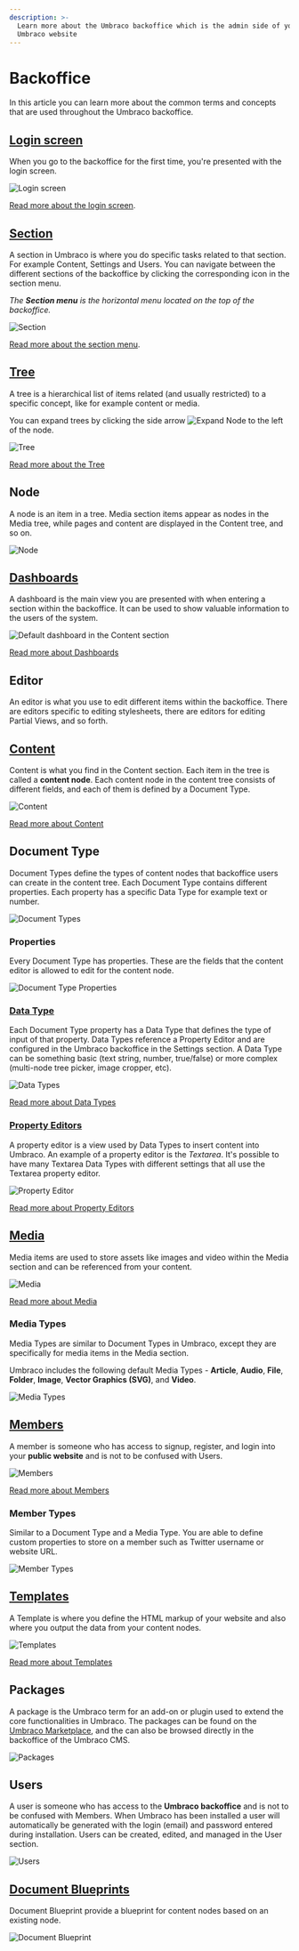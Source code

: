 ```yaml
---
description: >-
  Learn more about the Umbraco backoffice which is the admin side of your
  Umbraco website
---
```


# Backoffice

In this article you can learn more about the common terms and concepts that are used throughout the Umbraco backoffice.

## [Login screen](login.md)

When you go to the backoffice for the first time, you're presented with the login screen.

![Login screen](images/login-backoffice-login-v14.png)

[Read more about the login screen](login.md).

## [Section](sections.md)

A section in Umbraco is where you do specific tasks related to that section. For example Content, Settings and Users. You can navigate between the different sections of the backoffice by clicking the corresponding icon in the section menu.

_The **Section menu** is the horizontal menu located on the top of the backoffice._

![Section](images/highlight-sections-v14.png)

[Read more about the section menu](sections.md).

## [Tree](../../customize-the-backoffice/section-trees.md)

A tree is a hierarchical list of items related (and usually restricted) to a specific concept, like for example content or media.

You can expand trees by clicking the side arrow ![Expand Node](images/expand-node-v14.png) to the left of the node.

![Tree](images/highlight-tree-v14.png)

[Read more about the Tree](../../customize-the-backoffice/section-trees.md)

## Node

A node is an item in a tree. Media section items appear as nodes in the Media tree, while pages and content are displayed in the Content tree, and so on.

![Node](images/highlight-content-node-v14.png)

## [Dashboards](../../customize-the-backoffice/extending-overview/extension-types/dashboard.md)

A dashboard is the main view you are presented with when entering a section within the backoffice. It can be used to show valuable information to the users of the system.

![Default dashboard in the Content section](images/highlight-dashboard-v14.png)

[Read more about Dashboards](../../customize-the-backoffice/extending-overview/extension-types/dashboard.md)

## Editor

An editor is what you use to edit different items within the backoffice. There are editors specific to editing stylesheets, there are editors for editing Partial Views, and so forth.

## [Content](../data/defining-content/)

Content is what you find in the Content section. Each item in the tree is called a **content node**. Each content node in the content tree consists of different fields, and each of them is defined by a Document Type.

![Content](images/highlight-content-v14.png)

[Read more about Content](../data/defining-content/)

## Document Type

Document Types define the types of content nodes that backoffice users can create in the content tree. Each Document Type contains different properties. Each property has a specific Data Type for example text or number.

![Document Types](images/document-types-v14.png)

### Properties

Every Document Type has properties. These are the fields that the content editor is allowed to edit for the content node.

![Document Type Properties](images/document-type-properties-v14.png)

### [Data Type](../data/data-types/)

Each Document Type property has a Data Type that defines the type of input of that property. Data Types reference a Property Editor and are configured in the Umbraco backoffice in the Settings section. A Data Type can be something basic (text string, number, true/false) or more complex (multi-node tree picker, image cropper, etc).

![Data Types](images/data-types-v14.png)

[Read more about Data Types](../data/data-types/)

### [Property Editors](property-editors/)

A property editor is a view used by Data Types to insert content into Umbraco. An example of a property editor is the _Textarea_. It's possible to have many Textarea Data Types with different settings that all use the Textarea property editor.

![Property Editor](images/property-editor-v14.png)

[Read more about Property Editors](property-editors/)

## [Media](../data/creating-media/)

Media items are used to store assets like images and video within the Media section and can be referenced from your content.

![Media](images/Media-v14.png)

[Read more about Media](../data/creating-media/)

### Media Types

Media Types are similar to Document Types in Umbraco, except they are specifically for media items in the Media section.

Umbraco includes the following default Media Types - **Article**, **Audio**, **File**, **Folder**, **Image**, **Vector Graphics (SVG)**, and **Video**.

![Media Types](images/Media-Type-v14.png)

## [Members](../data/members.md)

A member is someone who has access to signup, register, and login into your **public website** and is not to be confused with Users.

![Members](images/Members-v14.png)

[Read more about Members](../data/members.md)

### Member Types

Similar to a Document Type and a Media Type. You are able to define custom properties to store on a member such as Twitter username or website URL.

![Member Types](images/Member-Types-v14.png)

## [Templates](../design/templates/)

A Template is where you define the HTML markup of your website and also where you output the data from your content nodes.

![Templates](images/template-v14.png)

[Read more about Templates](../design/templates/)

## Packages

A package is the Umbraco term for an add-on or plugin used to extend the core functionalities in Umbraco. The packages can be found on the [Umbraco Marketplace](https://marketplace.umbraco.com/), and the can also be browsed directly in the backoffice of the Umbraco CMS.

![Packages](images/packages-v14.png)

## Users

A user is someone who has access to the **Umbraco backoffice** and is not to be confused with Members. When Umbraco has been installed a user will automatically be generated with the login (email) and password entered during installation. Users can be created, edited, and managed in the User section.

![Users](images/Users-v14.png)

## [Document Blueprints](document-blueprints.md)

Document Blueprint provide a blueprint for content nodes based on an existing node.

![Document Blueprint](images/document-blueprint-v14.png)
